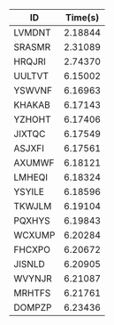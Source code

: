 |ID|Time(s)|
|-|-|
|LVMDNT|2.18844|
|SRASMR|2.31089|
|HRQJRI|2.74370|
|UULTVT|6.15002|
|YSWVNF|6.16963|
|KHAKAB|6.17143|
|YZHOHT|6.17406|
|JIXTQC|6.17549|
|ASJXFI|6.17561|
|AXUMWF|6.18121|
|LMHEQI|6.18324|
|YSYILE|6.18596|
|TKWJLM|6.19104|
|PQXHYS|6.19843|
|WCXUMP|6.20284|
|FHCXPO|6.20672|
|JISNLD|6.20905|
|WVYNJR|6.21087|
|MRHTFS|6.21761|
|DOMPZP|6.23436|
